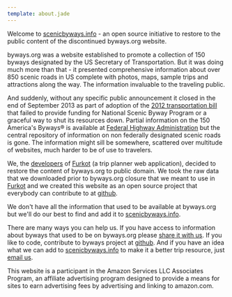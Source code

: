 ```yaml
---
template: about.jade
---
```


Welcome to [scenicbyways.info] - an open source initiative to restore to the public content of
the discontinued byways.org website.

byways.org was a website established to promote a collection of 150 byways designated by the US
Secretary of Transportation. But it was doing much more than that - it presented comprehensive
information about over 850 scenic roads in US complete with photos, maps, sample trips and
attractions along the way. The information invaluable to the traveling public.

And suddenly, without any specific public announcement it closed in the end of September 2013 as
part of adoption of the [2012 transportation bill] that failed to provide funding for National
Scenic Byway Program or a graceful way to shut its resources down. Partial information on the 150
America's Byways® is available at [Federal Highway Administration][FHWA] but the central repository
of information on non federally designated scenic roads is gone. The information might sill be
somewhere, scattered over multitude of websites, much harder to be of use to travelers.

We, the [developers][creators] of [Furkot] (a trip planner web application), decided to restore the
content of byways.org to public domain. We took the raw data that we downloaded prior to byways.org
closure that we meant to use in [Furkot] and we created this website as an open source project that
everybody can contribute to at [github].

We don't have all the information that used to be available at byways.org but we'll do our best to
find and add it to [scenicbyways.info].

There are many ways you can help us. If you have access to information about byways that used to be
on byways.org please [share it with us][email]. If you like to code, contribute to byways project at
[github]. And if you have an idea what we can add to [scenicbyways.info] to make it a better trip
resource, just [email us][email].

This website is a participant in the Amazon Services LLC Associates Program, an affiliate advertising
program designed to provide a means for sites to earn advertising fees by advertising and linking to
amazon.com.

[scenicbyways.info]: http://scenicbyways.info/
[2012 transportation bill]: http://www.fhwa.dot.gov/MAP21/
[FHWA]: http://www.fhwa.dot.gov/byways/
[creators]: https://humans.furkot.com/
[Furkot]: https://furkot.com
[github]: https://github.com/code42day/byways
[email]: mailto:contact@byways.info
